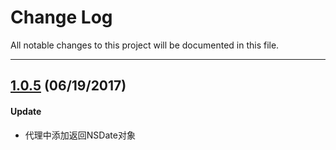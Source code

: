 
# Change Log
All notable changes to this project will be documented in this file.

---

## [1.0.5](https://github.com/Arc-lin/ALCalendarPicker/releases/tag/1.1.0) (06/19/2017)

#### Update
* 代理中添加返回NSDate对象